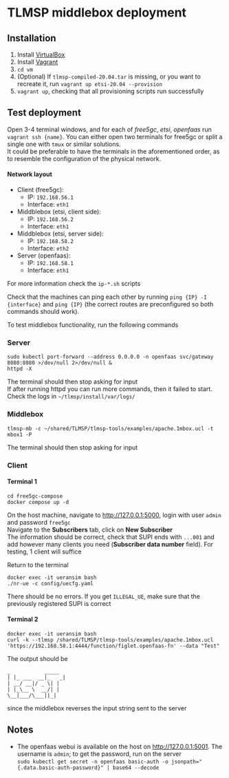 # TLMSP middlebox deployment
## Installation
1. Install [VirtualBox](https://www.virtualbox.org/wiki/Downloads)
2. Install [Vagrant](https://developer.hashicorp.com/vagrant/downloads)
3. `cd vm`
4. (Optional) If `tlmsp-compiled-20.04.tar` is missing, or you want to recreate it, run `vagrant up etsi-20.04 --provision`
5. `vagrant up`, checking that all provisioning scripts run successfully
## Test deployment
Open 3-4 terminal windows, and for each of _free5gc_, _etsi_, _openfaas_ run `vagrant ssh {name}`. You can either open two terminals for free5gc or split a single one with `tmux` or similar solutions.  
It could be preferable to have the terminals in the aforementioned order, as to resemble the configuration of the physical network.

#### Network layout
- Client (free5gc):
  - IP: `192.168.56.1`
  - Interface: `eth1`
- Middblebox (etsi, client side):
  - IP: `192.168.56.2`
  - Interface: `eth1`
- Middblebox (etsi, server side):
  - IP: `192.168.58.2`
  - Interface: `eth2`
- Server (openfaas):
  - IP: `192.168.58.1`
  - Interface: `eth1`

For more information check the `ip-*.sh` scripts

Check that the machines can ping each other by running `ping {IP} -I {interface}` and `ping {IP}` (the correct routes are preconfigured so both commands should work).

To test middlebox functionality, run the following commands
### Server
```
sudo kubectl port-forward --address 0.0.0.0 -n openfaas svc/gateway 8080:8080 >/dev/null 2>/dev/null &
httpd -X
```
The terminal should then stop asking for input  
If after running httpd you can run more commands, then it failed to start. Check the logs in `~/tlmsp/install/var/logs/`

### Middlebox
```
tlmsp-mb -c ~/shared/TLMSP/tlmsp-tools/examples/apache.1mbox.ucl -t mbox1 -P
```
The terminal should then stop asking for input

### Client
#### Terminal 1
```
cd free5gc-compose
docker compose up -d
```
On the host machine, navigate to http://127.0.0.1:5000, login with user `admin` and password `free5gc`  
Navigate to the **Subscribers** tab, click on **New Subscriber**  
The information should be correct, check that SUPI ends with `...001` and add however many clients you need (**Subscriber data number** field). For testing, 1 client will suffice

Return to the terminal
```
docker exec -it ueransim bash
./nr-ue -c config/uecfg.yaml
```
There should be no errors. If you get `ILLEGAL_UE`, make sure that the previously registered SUPI is correct
#### Terminal 2
```
docker exec -it ueransim bash
curl -k --tlmsp /shared/TLMSP/tlmsp-tools/examples/apache.1mbox.ucl 'https://192.168.58.1:4444/function/figlet.openfaas-fn' --data "Test"
```
The output should be
```
_           _____
| |_ ___  __|_   _|
| __/ __|/ _ \| |
| |_\__ \  __/| |
\__|___/\___||_|
```
since the middlebox reverses the input string sent to the server

## Notes
- The openfaas webui is available on the host on http://127.0.0.1:5001. The username is `admin`; to get the password, run on the server   
`sudo kubectl get secret -n openfaas basic-auth -o jsonpath="{.data.basic-auth-password}" | base64 --decode`